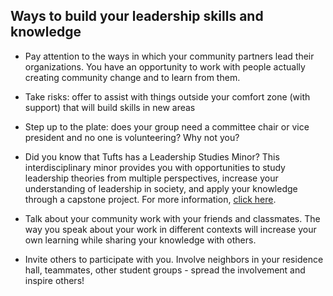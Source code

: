 ## Ways to build your leadership skills and knowledge

* Pay attention to the ways in which your community partners lead their organizations. You have an opportunity to work with people actually creating community change and to learn from them.

* Take risks: offer to assist with things outside your comfort zone (with support) that will build skills in new areas

* Step up to the plate: does your group need a committee chair or vice president and no one is volunteering? Why not you?

* Did you know that Tufts has a Leadership Studies Minor? This interdisciplinary minor provides you with opportunities to study leadership theories from multiple perspectives, increase your understanding of leadership in society, and apply your knowledge through a capstone project. For more information, [click here](http://ase.tufts.edu/leadershipstudies).

* Talk about your community work with your friends and classmates. The way you speak about your work in different contexts will increase your own learning while sharing your knowledge with others.

* Invite others to participate with you. Involve neighbors in your residence hall, teammates, other student groups - spread the involvement and inspire others!
